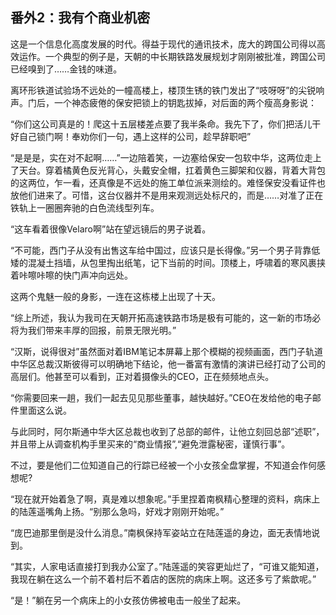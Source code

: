 ## 番外2：我有个商业机密

这是一个信息化高度发展的时代。得益于现代的通讯技术，庞大的跨国公司得以高效运作。一个典型的例子是，天朝的中长期铁路发展规划才刚刚被批准，跨国公司已经嗅到了……金钱的味道。

离环形铁道试验场不远处的一幢高楼上，楼顶生锈的铁门发出了“吱呀呀”的尖锐响声。门后，一个神态疲倦的保安把锁上的钥匙拔掉，对后面的两个瘦高身影说：

“你们这公司真是的！爬这十五层楼差点要了我半条命。我先下了，你们把活儿干好自己锁门啊！奉劝你们一句，遇上这样的公司，趁早辞职吧”

“是是是，实在对不起啊……”一边陪着笑，一边塞给保安一包软中华，这两位走上了天台。穿着橘黄色反光背心，头戴安全帽，扛着黄色三脚架和仪器，背着大背包的这两位，乍一看，还真像是不远处的施工单位派来测绘的。难怪保安没看证件也放他们进来了。可惜，这台仪器并不是用来观测远处标尺的，而是……对准了正在铁轨上一圈圈奔驰的白色流线型列车。

“这车看着很像Velaro啊”站在望远镜后的男子说着。

“不可能，西门子从没有出售这车给中国过，应该只是长得像。”另一个男子背靠低矮的混凝土挡墙，从包里掏出纸笔，记下当前的时间。顶楼上，呼啸着的寒风裹挟着咔嚓咔嚓的快门声冲向远处。

这两个鬼魅一般的身影，一连在这栋楼上出现了十天。

“综上所述，我认为我司在天朝开拓高速铁路市场是极有可能的，这一新的市场必将为我们带来丰厚的回报，前景无限光明。”

“汉斯，说得很对”虽然面对着IBM笔记本屏幕上那个模糊的视频画面，西门子轨道中华区总裁汉斯彼得可以明确地下结论，他一番富有激情的演讲已经打动了公司的高层们。他甚至可以看到，正对着摄像头的CEO，正在频频地点头。

“你需要回来一趟，我们一起去见见那些董事，越快越好。”CEO在发给他的电子邮件里面这么说。

与此同时，阿尔斯通中华大区总裁也收到了总部的邮件，让他立刻回总部“述职”，并且带上从调查机构手里买来的“商业情报”,“避免泄露秘密，谨慎行事”。

不过，要是他们二位知道自己的行踪已经被一个小女孩全盘掌握，不知道会作何感想呢?

“现在就开始着急了啊，真是难以想象呢。”手里捏着南枫精心整理的资料，病床上的陆莲遥嘴角上扬。“别那么急吗，好戏才刚刚开始呢。”

“庞巴迪那里倒是没什么消息。”南枫保持军姿站立在陆莲遥的身边，面无表情地说到。

“其实，人家电话直接打到我办公室了。”陆莲遥的笑容更灿烂了，“可谁又能知道，我现在躺在这么一个前不着村后不着店的医院的病床上啊。这还多亏了紫歆呢。”

“是！”躺在另一个病床上的小女孩仿佛被电击一般坐了起来。